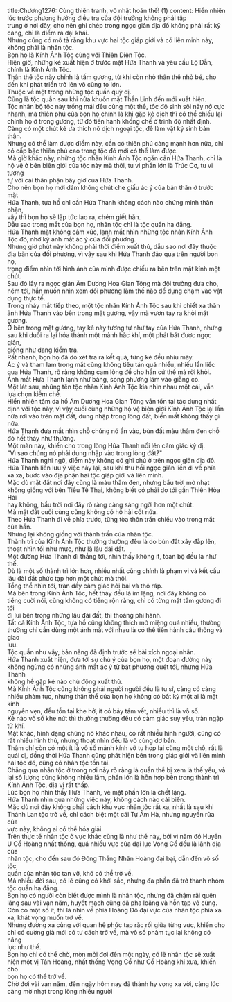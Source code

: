 title:Chương1276: Cùng thiên tranh, vô nhật hoán thế! (1)
content:
Hiển nhiên lúc trước phương hướng điều tra của đội trưởng không phải tập<br>trung ở nơi đây, cho nên ghi chép trong ngọc giản địa đồ không phải rất kỹ<br>càng, chỉ là điểm ra đại khái.<br>Nhưng cũng có mô tả rằng khu vực hai tộc giáp giới và có liên minh này,<br>không phải là nhân tộc.<br>Bọn họ là Kính Ảnh Tộc cùng với Thiên Diện Tộc.<br>Hiện giờ, những kẻ xuất hiện ở trước mặt Hứa Thanh và yêu cầu Lộ Dẫn,<br>chính là Kính Ảnh Tộc.<br>Thân thể tộc này chính là tấm gương, từ khi còn nhỏ thân thể nhỏ bé, cho<br>đến khi phát triển trở lên vô cùng to lớn.<br>Thuộc về một trong những tộc quần quỷ dị.<br>Cũng là tộc quần sau khi nửa khuôn mặt Thần Linh đến mới xuất hiện.<br>Tộc nhân bộ tộc này trống mái đều cùng một thể, tốc độ sinh sôi nảy nở cực<br>nhanh, mà thiên phú của bọn họ chính là khi gặp kẻ địch thì có thể chiếu lại<br>chính họ ở trong gương, từ đó tiến hành khống chế ở trình độ nhất định.<br>Càng có một chút kẻ ưa thích nô dịch ngoại tộc, để làm vật ký sinh bản thân.<br>Nhưng có thể làm được điểm này, cần có thiên phú càng mạnh hơn nữa, chỉ<br>có cấp bậc thiên phú cao trong tộc đó mới có thể làm được.<br>Mà giờ khắc này, những tộc nhân Kính Ảnh Tộc ngăn cản Hứa Thanh, chỉ là<br>hộ vệ ở bên biên giới của tộc này mà thôi, tu vi phần lớn là Trúc Cơ, tu vi tương<br>tự với cái thân phận bây giờ của Hứa Thanh.<br>Cho nên bọn họ mới dám không chút che giấu ác ý của bản thân ở trước mặt<br>Hứa Thanh, tựa hồ chỉ cần Hứa Thanh không cách nào chứng minh thân phận,<br>vậy thì bọn họ sẽ lập tức lao ra, chém giết hắn.<br>Dẫu sao trong mắt của bọn họ, nhân tộc chỉ là tộc quần hạ đẳng.<br>Hứa Thanh mặt không cảm xúc, lạnh mắt nhìn những tộc nhân Kính Ảnh<br>Tộc đó, nhớ kỹ ánh mắt ác ý của đối phương.<br>Nhưng giờ phút này không phải thời điểm xuất thủ, dẫu sao nơi đây thuộc<br>địa bàn của đối phương, vì vậy sau khi Hứa Thanh đảo qua trên người bọn họ,<br>trọng điểm nhìn tới hình ảnh của mình được chiếu ra bên trên mặt kính một<br>chút.<br>Sau đó lấy ra ngọc giản Âm Dương Hoa Gian Tông mà đội trưởng đưa cho,<br>ném tới, hắn muốn nhìn xem đối phương làm thế nào để đụng chạm vào vật<br>dụng thực tế.<br>Trong nháy mắt tiếp theo, một tộc nhân Kính Ảnh Tộc sau khi chiết xạ thân<br>ảnh Hứa Thanh vào bên trong mặt gương, vậy mà vươn tay ra khỏi mặt gương.<br>Ở bên trong mặt gương, tay kẻ này tương tự như tay của Hứa Thanh, nhưng<br>sau khi duỗi ra lại hóa thành một mảnh hắc khí, một phát bắt được ngọc giản,<br>giống như đang kiểm tra.<br>Rất nhanh, bọn họ đã dò xét tra ra kết quả, từng kẻ đều nhíu mày.<br>Ác ý và tham lam trong mắt cũng không tiêu tán quá nhiều, nhiều lần liếc<br>qua Hứa Thanh, rõ ràng không cam lòng để cho hắn cứ thế mà rời khỏi.<br>Ánh mắt Hứa Thanh lạnh như băng, song phương lâm vào giằng co.<br>Một lát sau, những tên tộc nhân Kính Ảnh Tộc kia nhìn nhau một cái, vẫn<br>lựa chọn kiềm chế.<br>Hiển nhiên tấm da hổ Âm Dương Hoa Gian Tông vẫn tồn tại tác dụng nhất<br>định với tộc này, vì vậy cuối cùng những hộ vệ biên giới Kính Ảnh Tộc lại lần<br>nữa rơi vào trên mặt đất, dung nhập trong lòng đất, biến mất không thấy gì nữa.<br>Hứa Thanh đưa mắt nhìn chỗ chúng nó ẩn vào, bùn đất màu thâm đen chỗ<br>đó hết thảy như thường.<br>Một màn này, khiến cho trong lòng Hứa Thanh nổi lên cảm giác kỳ dị.<br>"Vì sao chúng nó phải dung nhập vào trong lòng đất?"<br>Hứa Thanh nghi ngờ, điểm này không có ghi chú ở trên ngọc giản địa đồ.<br>Hứa Thanh liền lưu ý việc này lại, sau khi thu hồi ngọc giản liền đi về phía<br>xa xa, bước vào địa phận hai tộc giáp giới và liên minh.<br>Mặc dù mặt đất nơi đây cũng là màu thâm đen, nhưng bầu trời mờ nhạt<br>không giống với bên Tiểu Tế Thai, không biết có phải do tới gần Thiên Hỏa Hải<br>hay không, bầu trời nơi đây rõ ràng càng sáng ngời hơn một chút.<br>Mà mặt đất cuối cùng cũng không có hố hài cốt nữa.<br>Theo Hứa Thanh đi về phía trước, từng tòa thôn trấn chiếu vào trong mắt<br>của hắn.<br>Nhưng lại không giống với thành trấn của nhân tộc.<br>Thành trì của Kính Ảnh Tộc thường thường đều là do bùn đất xây đắp lên,<br>thoạt nhìn tối như mực, như là lâu đài đất.<br>Một đường Hứa Thanh đi thẳng tới, nhìn thấy không ít, toàn bộ đều là như<br>thế.<br>Dù là một số thành trì lớn hơn, nhiều nhất cũng chính là phạm vi và kết cấu<br>lâu đài đất phức tạp hơn một chút mà thôi.<br>Tổng thể nhìn tới, tràn đầy cảm giác hôi bại và thô ráp.<br>Mà bên trong Kính Ảnh Tộc, hết thảy đều là im lặng, nơi đây không có<br>tiếng cười nói, cũng không có tiếng rộn ràng, chỉ có từng mặt tấm gương đi tới<br>đi lui bên trong những lâu đài đất, thi thoảng phi hành.<br>Tất cả Kính Ảnh Tộc, tựa hồ cũng không thích mở miệng quá nhiều, thường<br>thường chỉ cần dùng một ánh mắt với nhau là có thể tiến hành câu thông và giao<br>lưu.<br>Tộc quần như vậy, bản năng đã định trước sẽ bài xích ngoại nhân.<br>Hứa Thanh xuất hiện, đưa tới sự chú ý của bọn họ, một đoạn đường này<br>không ngừng có những ánh mắt ác ý từ bát phương quét tới, nhưng Hứa Thanh<br>không hề gặp kẻ nào chủ động xuất thủ.<br>Mà Kính Ảnh Tộc cũng không phải người người đều là tu sĩ, càng có càng<br>nhiều phàm tục, nhưng thân thể của bọn họ không có bất kỳ một ai là mặt kính<br>nguyên vẹn, đều tồn tại khe hở, ít có bảy tám vết, nhiều thì là vô số.<br>Kẻ nào vô số khe nứt thì thường thường đều có cảm giác suy yếu, tràn ngập<br>tử khí.<br>Mặt khác, hình dạng chúng nó khác nhau, có rất nhiều hình người, cũng có<br>rất nhiều hình thú, nhưng thoạt nhìn đều là vô cùng dơ bẩn.<br>Thậm chí còn có một ít là vô số mảnh kính vỡ tụ hợp lại cùng một chỗ, rất là<br>quái dị, đồng thời Hứa Thanh cũng phát hiện bên trong giáp giới và liên minh<br>hai tộc đó, cũng có nhân tộc tồn tại.<br>Chẳng qua nhân tộc ở trong nơi này rõ ràng là quần thể bị xem là thế yếu, vả<br>lại số lượng cũng không nhiều lắm, phần lớn là hỗn hợp bên trong thành trì<br>Kính Ảnh Tộc, địa vị rất thấp.<br>Lúc bọn họ nhìn thấy Hứa Thanh, vẻ mặt phần lớn là chết lặng.<br>Hứa Thanh nhìn qua những việc này, không cách nào cải biến.<br>Mặc dù nơi đây không phải cách khu vực nhân tộc rất xa, nhất là sau khi<br>Thánh Lan tộc trở về, chỉ cách biệt một cái Tự Âm Hà, nhưng nguyền rủa của<br>vực này, không ai có thể hóa giải.<br>Trên thực tế nhân tộc ở vực khác cũng là như thế này, bởi vì năm đó Huyền<br>U Cổ Hoàng nhất thống, quá nhiều vực của đại lục Vọng Cổ đều là lãnh địa của<br>nhân tộc, cho đến sau đó Đông Thắng Nhân Hoàng đại bại, dẫn đến vô số tộc<br>quần của nhân tộc tan vỡ, khó có thể trở về.<br>Mà nhiều đời sau, có lẽ cũng có khởi sắc, nhưng đa phần đã trở thành nhóm<br>tộc quần hạ đẳng.<br>Bọn họ có người còn biết được mình là nhân tộc, nhưng đã chậm rãi quên<br>lãng sau vài vạn năm, huyết mạch cũng đã pha loãng và hỗn tạp vô cùng.<br>Còn có một số ít, thì là nhìn về phía Hoàng Đô đại vực của nhân tộc phía xa<br>xa, khát vọng muốn trở về.<br>Nhưng đường xa cùng với quan hệ phức tạp rắc rối giữa từng vực, khiến cho<br>chỉ có cường giả mới có tư cách trở về, mà vô số phàm tục lại không có năng<br>lực như thế.<br>Bọn họ chỉ có thể chờ, mòn mỏi đợi đến một ngày, có lẽ nhân tộc sẽ xuất<br>hiện một vị Tân Hoàng, nhất thống Vọng Cổ như Cổ Hoàng khi xưa, khiến cho<br>bọn họ có thể trở về.<br>Chờ đợi vài vạn năm, đến ngày hôm nay đã thành hy vọng xa vời, càng lúc<br>càng mờ nhạt trong lòng nhiều người
